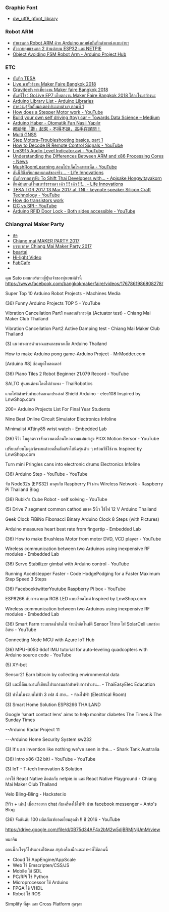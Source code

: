 ### Graphic Font

- [dw_utf8_gfont_library](https://github.com/deaware/dw_utf8_gfont_library)

### Robot ARM
- [ทำแขนกล Robot ARM ด้วย Arduino แถมยังบันทึกตำแหน่งแบบง่ายๆ](https://eleceasy.com/t/robot-arm-arduino/72)
- [ตัวควบคุมแขนกล 2 ก้านต่อบน ESP32 และ NETPIE](https://dewninjathai.blogspot.com/2018/04/2-esp32-netpie.html)
- [Object Avoiding FSM Robot Arm - Arduino Project Hub](https://create.arduino.cc/projecthub/Marcos10Soares/object-avoiding-fsm-robot-arm-3f1296)

### ETC
- [บันทึก TESA](https://github.com/vsupacha/tensailab-public)
- [Live พาทัวร์งาน Maker Faire Bangkok 2018](https://www.facebook.com/khaosod/videos/2961834793833460/)
- [Gravitech พาเที่ยวงาน Maker faire Bangkok 2018](https://www.youtube.com/watch?v=h3W2HLtIN0Y)
- [คันทรีโชว์ GoLive EP7 เก็บตกงาน Maker Faire Bangkok 2018 ได้อะไรมาบ้างนะ](https://www.youtube.com/watch?v=AhiAY64K4sM)
- [Arduino Library List - Arduino Libraries](http://www.arduinolibraries.info/)
- [ทำความรู้จักกับมอเตอร์ประเภทต่างๆ ตอนที่ 1](https://www.facebook.com/watch/?v=900129106802745)
- [How does a Stepper Motor work - YouTube](https://www.youtube.com/watch?v=eyqwLiowZiU)
- [Build your own self driving (toy) car – Towards Data Science – Medium](https://towardsdatascience.com/build-your-own-self-driving-toy-car-ad00a6804b53)
- [Arduino Haber - Otomatik Fan Nasıl Yapılır](https://www.facebook.com/watch/?v=663836897139805)
- [都給我「讚」起來 - 不得不說，高手在民間！](https://www.facebook.com/watch/?v=595256844005922)
- [Multi GNSS](https://www.facebook.com/farm.walker/posts/1488016484541784)
- [Step Motors–Troubleshooting basics, part 1](https://www.designworldonline.com/step-motorstroubleshooting-basics-part-1/)
- [How to Decode IR Remote Control Signals - YouTube](https://www.youtube.com/watch?v=EPqFH-rGv4o)
- [Lm3915 Audio Level Indicator.avi - YouTube](https://www.youtube.com/watch?v=BJyTOgd86VM)
- [Understanding the Differences Between ARM and x86 Processing Cores - News](https://www.allaboutcircuits.com/news/understanding-the-differences-between-arm-and-x86-cores/)
- [MushRoomLearning สอนโปรเจ็คโรงเพาะเห็ด - YouTube](https://www.youtube.com/watch?v=exLAWlg0uJE)
- [อันนี้สิถึงเรียกบอทเกมส์ของจริง... - Life Innovations](https://www.facebook.com/watch/?v=1669341733362177)
- [บันทึกจากการฟัง To Shift Thai Developers with... - Apisake Hongwitayakorn](https://www.facebook.com/apisake/posts/10208831997256573)
- [ก็แค่หุ่นยนต์โหนบาร์ธรรมดา เด้ว !!! เด้ว !!!... - Life Innovations](https://www.facebook.com/watch/?v=1674136926215991)
- [TESA TGR 2017 13 Mar 2017 at TNI - keynote speaker Silicon Craft Technology - YouTube](https://www.youtube.com/watch?v=xFxmVn2TjAo)
- [How do transistors work](https://www.electronicsforu.com/videos-slideshows/videos/how-do-transistors-work-2)
- [I2C vs SPI - YouTube](https://www.youtube.com/watch?v=Wz6Fzo3rsLM)
- [Arduino RFID Door Lock - Both sides accessible - YouTube](https://www.youtube.com/watch?v=jFDn-ht7j9Y)

### Chiangmai Maker Party
- [สด](https://www.facebook.com/beartai/videos/1450531818313227/)
- [Chiang mai MAKER PARTY 2017](https://www.youtube.com/watch?v=Y9gGVJKqw3M)
- [บรรยากาศ Chiang Mai Maker Party 2017](https://www.facebook.com/ChiangMaiMakerClub/videos/1314011191995377/)
- [beartai ](https://www.facebook.com/beartai/videos/1450700018296407/)
- [Hi-light Video](https://www.facebook.com/JimmySoftware/videos/1199722270104813/)
- [FabCafe](https://www.youtube.com/watch?v=CsMmgnTLfFM)
- 


คุณ Sato เมกเกอร์ชาวญี่ปุ่นเจ้าของหุ่นยนต์ตัวนี้
https://www.facebook.com/bangkokmakerfaire/videos/1767861986808278/

Super Top 10 Arduino Robot Projects - Machines Media

(36) Funny Arduino Projects TOP 5 - YouTube

Vibration Cancellation Part1 ทดสอบตัวกระตุ้น (Actuator test) - Chiang Mai Maker Club Thailand

Vibration Cancellation Part2 Active Damping test - Chiang Mai Maker Club Thailand

(3) แนวทางการคำนวณแขนกลขนาดเล็ก Arduino Thailand

How to make Arduino pong game-Arduino Project - MrModder.com

[Arduino #8] ซ่อมบูตโหลดเดอร์

(36) Piano Tiles 2 Robot Beginner 21.079 Record - YouTube

SALTO หุ่นยนต์กระโดดไต่กำแพง – ThaiRobotics

แจกไฟล์สำหรับทำบอร์ดอเนกประสงค์ Shield Arduino - elec108 Inspired by LnwShop.com

200+ Arduino Projects List For Final Year Students

Nine Best Online Circuit Simulator Electronics Infoline

Minimalist ATtiny85 wrist watch - Embedded Lab

(36) รีวิว โมดูลตรวจจับความเคลื่อนไหวความแม่นยำสูง PIOX Motion Sersor - YouTube

เปรียบเทียบโมดูลวัดระยะด้วยคลื่นอัตตร้าโซนิครุ่นต่าง ๆ พร้อมวิธีใช้งาน Inspired by LnwShop.com

Turn mini Pringles cans into electronic drums Electronics Infoline

(36) Arduino Step - YouTube - YouTube

จับ Node32s (EPS32) มาคุยกับ Raspberry Pi ผ่าน Wireless Network - Raspberry Pi Thailand Blog

(36) Rubik's Cube Robot - self solving - YouTube

(5) Drive 7 segment common cathod ขนาด 5นิ้ว ใช้ไฟ 12 V Arduino Thailand

Geek Clock FiBiNo Fibonacci Binary Arduino Clock 8 Steps (with Pictures)

Arduino measures heart beat rate from fingertip - Embedded Lab

(36) How to make Brushless Motor from motor DVD, VCD player - YouTube

Wireless communication between two Arduinos using inexpensive RF modules - Embedded Lab

(36) Servo Stabilizer gimbal with Arduino control - YouTube

Running Accelstepper Faster - Code HodgePodging for a Faster Maximum Step Speed 3 Steps

(36) FacebooktwitterYoutube Raspberry Pi box - YouTube

ESP8266 กับการควบคุม RGB LED แบบเรียลไทม์ Inspired by LnwShop.com

Wireless communication between two Arduinos using inexpensive RF modules - Embedded Lab

(36) Smart Farm ระบบรดน้ำต้นไม้ จ่ายน้ำอัตโนมัติ Sensor ไร้สาย ไฟ SolarCell แยกช่องอิสระ - YouTube

Connecting Node MCU with Azure IoT Hub

(36) MPU-6050 6dof IMU tutorial for auto-leveling quadcopters with Arduino source code - YouTube

(5) XY-bot

Sensor21 Earn bitcoin by collecting environmental data

(3) และนี่คือผลงานที่เขียนโปรแกรมแล้วสำหรับการทำงาน... - ThaiEasyElec Education

(3) ทำไมในระบบไฟฟ้า 3 เฟส 4 สาย... - ห้องไฟฟ้า (Electrical Room)

(3) Smart Home Solution ESP8266 THAILAND

Google ‘smart contact lens’ aims to help monitor diabetes The Times & The Sunday Times

--Arduino Radar Project 11

---Arduino Home Security System sw232

(3) It's an invention like nothing we've seen in the... - Shark Tank Australia

(36) Intro x86 (32 bit) - YouTube - YouTube

(3) IoT - T-tech Innovation & Solution

การใช้ React Native ติดต่อกับ netpie.io และ React Native Playground - Chiang Mai Maker Club Thailand

Velo Bling-Bling - Hackster.io

[รีวิว + เล่น] เมื่อเราอยาก chat กับเครื่องใช้ไฟฟ้า ผ่าน facebook messenger – Anto's Blog

(36) จัดอันดับ 100 ผลิตภัณฑ์ยอดเยี่ยมสุดล้ำ !! ปี 2016 - YouTube



https://drive.google.com/file/d/0B75d34AF4x2bM2w5djBRMjNjUmM/view








หมอจิม

ตอนนี้อะไรๆก็โปรแกรมได้หมด สรุปเครื่องมือและภาษาที่ใช้ตอนนี้

- Cloud ใช้ AppEngine/AppScale
- Web ใช้ Emscripten/CSS/JS
- Mobile ใช้ SDL
- PC/RPi ใช้ Python
- Microprocessor ใช้ Arduino
- FPGA ใช้ VHDL
- Robot ใช้ ROS

Simplify ที่สุด และ Cross Platform สุดๆละ
